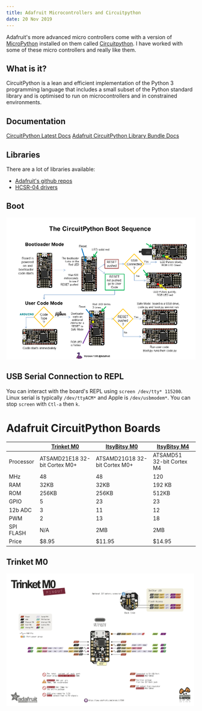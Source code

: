 ```yaml
---
title: Adafruit Microcontrollers and Circuitpython
date: 20 Nov 2019
---
```


Adafruit's more advanced micro controllers come with a version of
[MicroPython](http://micropython.org/) installed on them called
 [Circuitpython](https://learn.adafruit.com/welcome-to-circuitpython/what-is-circuitpython).
I have worked with some of these micro controllers and really like them.

## What is it?

CircuitPython is a lean and efficient implementation of the Python 3 programming language that includes a small subset of the Python standard library and is optimised to run on microcontrollers and in constrained environments.

## Documentation

[CircuitPython Latest Docs](https://circuitpython.readthedocs.io/en/latest/docs/index.html)
[Adafruit CircuitPython Library Bundle Docs](https://circuitpython.readthedocs.io/projects/bundle/en/latest/index.html)

## Libraries

There are a lot of libraries available:

- [Adafruit's github repos](https://github.com/adafruit/Adafruit_CircuitPython_Bundle)
- [HCSR-04 drivers](https://github.com/mmabey/CircuitPython_HCSR04)

## Boot

![](boot.png)

## USB Serial Connection to REPL

You can interact with the board's REPL using `screen /dev/tty* 115200`. Linux serial is typically `/dev/ttyACM*` and Apple is `/dev/usbmodem*`. You can stop `screen` with `Ctl-a` then `k`.

# Adafruit CircuitPython Boards

|   | [Trinket M0](https://www.adafruit.com/product/3500) | [ItsyBitsy M0](https://www.adafruit.com/product/3727) | [ItsyBitsy M4](https://www.adafruit.com/product/3800) |
|---|---|---|---|
| Processor | ATSAMD21E18 32-bit Cortex M0+ | ATSAMD21G18 32-bit Cortex M0+ | ATSAMD51 32-bit Cortex M4 |
| MHz | 48 | 48 | 120 |
| RAM | 32KB | 32KB | 192 KB |
| ROM | 256KB | 256KB | 512KB |
| GPIO | 5 | 23 | 23 |
| 12b ADC | 3 | 11 | 12 |
| PWM | 2 | 13 | 18 |
| SPI FLASH | N/A | 2MB | 2MB |
| Price | $8.95 | $11.95 | $14.95 |

## Trinket M0

<img src="Trinket_M0.png" width="500px">
